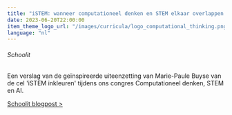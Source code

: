 ```yaml
---
title: "iSTEM: wanneer computationeel denken en STEM elkaar overlappen en versterken"
date: 2023-06-20T22:00:00
item_theme_logo_url: "/images/curricula/logo_computational_thinking.png"
language: "nl"
---
```

###### Schoolit

Een verslag van de geïnspireerde uiteenzetting van Marie-Paule Buyse van de cel 'iSTEM inkleuren' tijdens ons congres Computationeel denken, STEM en AI.

[Schoolit blogpost >](https://schoolit.be/blog/platform/istem-wanneer-computationeel-denken-en-stem-elkaar-overlappen-en-versterken/)
